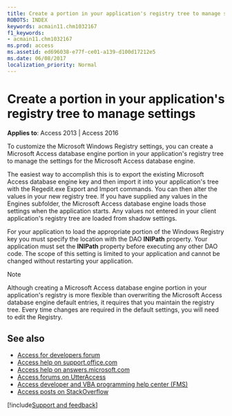 ```yaml
---
title: Create a portion in your application's registry tree to manage settings
ROBOTS: INDEX
keywords: acmain11.chm1032167
f1_keywords:
- acmain11.chm1032167
ms.prod: access
ms.assetid: ed696038-e77f-ce01-a139-d100d17212e5
ms.date: 06/08/2017
localization_priority: Normal
---
```



# Create a portion in your application's registry tree to manage settings

**Applies to**: Access 2013 | Access 2016

To customize the Microsoft Windows Registry settings, you can create a Microsoft Access database engine portion in your application's registry tree to manage the settings for the Microsoft Access database engine. 

The easiest way to accomplish this is to export the existing Microsoft Access database engine key and then import it into your application's tree with the Regedit.exe Export and Import commands. You can then alter the values in your new registry tree. If you have supplied any values in the Engines subfolder, the Microsoft Access database engine loads those settings when the application starts. Any values not entered in your client application's registry tree are loaded from shadow settings.

For your application to load the appropriate portion of the Windows Registry key you must specify the location with the DAO **INIPath** property. Your application must set the **INIPath** property before executing any other DAO code. The scope of this setting is limited to your application and cannot be changed without restarting your application.

> [!NOTE] 
> Although creating a Microsoft Access database engine portion in your application's registry is more flexible than overwriting the Microsoft Access database engine default entries, it requires that you maintain the registry tree. Every time changes are required in the default settings, you will need to edit the Registry.

## See also

- [Access for developers forum](https://social.msdn.microsoft.com/Forums/office/home?forum=accessdev)
- [Access help on support.office.com](https://support.office.com/search/results?query=Access)
- [Access help on answers.microsoft.com](https://answers.microsoft.com/)
- [Access forums on UtterAccess](https://www.utteraccess.com/forum/index.php?act=idx)
- [Access developer and VBA programming help center (FMS)](https://www.fmsinc.com/MicrosoftAccess/developer/)
- [Access posts on StackOverflow](https://stackoverflow.com/questions/tagged/ms-access)

[!include[Support and feedback](~/includes/feedback-boilerplate.md)]